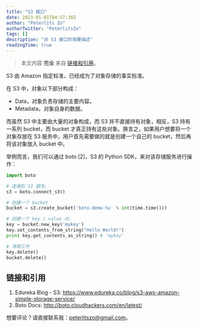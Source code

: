 ```yaml
---
title: "S3 接口"
date: 2023-01-01T04:57:38Z
author: "Peterlits Zo"
authorTwitter: "PeterlitsZo"
tags: []
description: "对 S3 接口的简要描述"
readingTime: true
---
```


> 本文内容 **完全** 来自 [链接和引用](#链接和引用)。

S3 由 Amazon 指定标准，已经成为了对象存储的事实标准。

在 S3 中，对象以下部分构成：

- Data，对象负责存储的主要内容。
- Metadata，对象自身的数据。

而虽然 S3 中主要由大量的对象构成，而 S3 并不直接持有对象，相反，S3 持有一系列 bucket，而 bucket 才真正持有这些对象。换言之，如果用户想要将一个对象存放在 S3 服务中，用户首先需要做的就是创建一个自己的 bucket，然后再将该对象放入 bucket 中。

举例而言，我们可以通过 boto [2]，S3 的 Python SDK，来对该存储服务进行操作：

```python
import boto

# 连接到 S3 服务。
s3 = boto.connect_s3()

# 创建一个 bucket
bucket = s3.create_bucket('boto-demo-%s' % int(time.time()))

# 创建一个 key / value 对。
key = bucket.new_key('mykey')
key.set_contents_from_string("Hello World!")
print key.get_contents_as_string() # 'mykey'

# 清理工作
key.delete()
bucket.delete()
```

## 链接和引用

1. Edureka Blog - S3: https://www.edureka.co/blog/s3-aws-amazon-simple-storage-service/
2. Boto Docs: http://boto.cloudhackers.com/en/latest/

想要评论？请直接联系我：peterlitszo@gmail.com。
